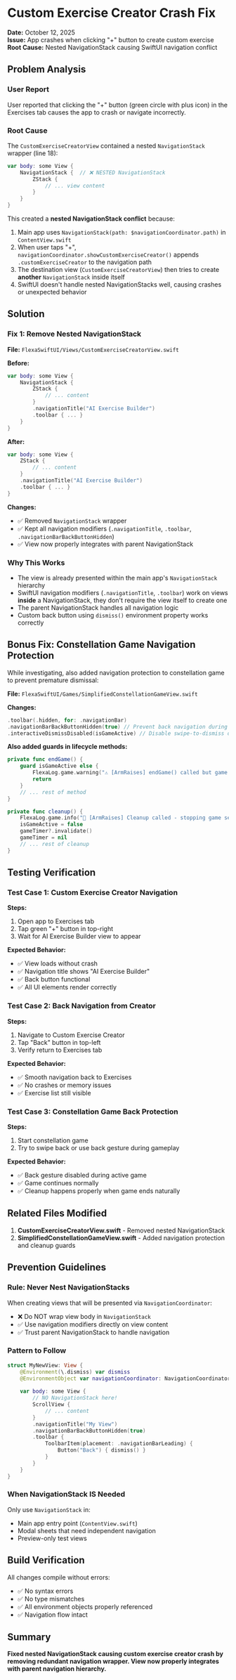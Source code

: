 # Custom Exercise Creator Crash Fix

**Date:** October 12, 2025  
**Issue:** App crashes when clicking "+" button to create custom exercise  
**Root Cause:** Nested NavigationStack causing SwiftUI navigation conflict

## Problem Analysis

### User Report
User reported that clicking the "+" button (green circle with plus icon) in the Exercises tab causes the app to crash or navigate incorrectly.

### Root Cause
The `CustomExerciseCreatorView` contained a nested `NavigationStack` wrapper (line 18):

```swift
var body: some View {
    NavigationStack {  // ❌ NESTED NavigationStack
        ZStack {
            // ... view content
        }
    }
}
```

This created a **nested NavigationStack conflict** because:
1. Main app uses `NavigationStack(path: $navigationCoordinator.path)` in `ContentView.swift`
2. When user taps "+", `navigationCoordinator.showCustomExerciseCreator()` appends `.customExerciseCreator` to the navigation path
3. The destination view (`CustomExerciseCreatorView`) then tries to create **another** `NavigationStack` inside itself
4. SwiftUI doesn't handle nested NavigationStacks well, causing crashes or unexpected behavior

## Solution

### Fix 1: Remove Nested NavigationStack
**File:** `FlexaSwiftUI/Views/CustomExerciseCreatorView.swift`

**Before:**
```swift
var body: some View {
    NavigationStack {
        ZStack {
            // ... content
        }
        .navigationTitle("AI Exercise Builder")
        .toolbar { ... }
    }
}
```

**After:**
```swift
var body: some View {
    ZStack {
        // ... content
    }
    .navigationTitle("AI Exercise Builder")
    .toolbar { ... }
}
```

**Changes:**
- ✅ Removed `NavigationStack` wrapper
- ✅ Kept all navigation modifiers (`.navigationTitle`, `.toolbar`, `.navigationBarBackButtonHidden`)
- ✅ View now properly integrates with parent NavigationStack

### Why This Works
- The view is already presented within the main app's `NavigationStack` hierarchy
- SwiftUI navigation modifiers (`.navigationTitle`, `.toolbar`) work on views **inside** a NavigationStack, they don't require the view itself to create one
- The parent NavigationStack handles all navigation logic
- Custom back button using `dismiss()` environment property works correctly

## Bonus Fix: Constellation Game Navigation Protection

While investigating, also added navigation protection to constellation game to prevent premature dismissal:

**File:** `FlexaSwiftUI/Games/SimplifiedConstellationGameView.swift`

**Changes:**
```swift
.toolbar(.hidden, for: .navigationBar)
.navigationBarBackButtonHidden(true) // Prevent back navigation during active game
.interactiveDismissDisabled(isGameActive) // Disable swipe-to-dismiss during gameplay
```

**Also added guards in lifecycle methods:**
```swift
private func endGame() {
    guard isGameActive else {
        FlexaLog.game.warning("⚠️ [ArmRaises] endGame() called but game not active - ignoring")
        return
    }
    // ... rest of method
}

private func cleanup() {
    FlexaLog.game.info("🧹 [ArmRaises] Cleanup called - stopping game session")
    isGameActive = false
    gameTimer?.invalidate()
    gameTimer = nil
    // ... rest of cleanup
}
```

## Testing Verification

### Test Case 1: Custom Exercise Creator Navigation
**Steps:**
1. Open app to Exercises tab
2. Tap green "+" button in top-right
3. Wait for AI Exercise Builder view to appear

**Expected Behavior:**
- ✅ View loads without crash
- ✅ Navigation title shows "AI Exercise Builder"
- ✅ Back button functional
- ✅ All UI elements render correctly

### Test Case 2: Back Navigation from Creator
**Steps:**
1. Navigate to Custom Exercise Creator
2. Tap "Back" button in top-left
3. Verify return to Exercises tab

**Expected Behavior:**
- ✅ Smooth navigation back to Exercises
- ✅ No crashes or memory issues
- ✅ Exercise list still visible

### Test Case 3: Constellation Game Back Protection
**Steps:**
1. Start constellation game
2. Try to swipe back or use back gesture during gameplay

**Expected Behavior:**
- ✅ Back gesture disabled during active game
- ✅ Game continues normally
- ✅ Cleanup happens properly when game ends naturally

## Related Files Modified

1. **CustomExerciseCreatorView.swift** - Removed nested NavigationStack
2. **SimplifiedConstellationGameView.swift** - Added navigation protection and cleanup guards

## Prevention Guidelines

### Rule: Never Nest NavigationStacks
When creating views that will be presented via `NavigationCoordinator`:
- ❌ Do NOT wrap view body in `NavigationStack`
- ✅ Use navigation modifiers directly on view content
- ✅ Trust parent NavigationStack to handle navigation

### Pattern to Follow
```swift
struct MyNewView: View {
    @Environment(\.dismiss) var dismiss
    @EnvironmentObject var navigationCoordinator: NavigationCoordinator
    
    var body: some View {
        // NO NavigationStack here!
        ScrollView {
            // ... content
        }
        .navigationTitle("My View")
        .navigationBarBackButtonHidden(true)
        .toolbar {
            ToolbarItem(placement: .navigationBarLeading) {
                Button("Back") { dismiss() }
            }
        }
    }
}
```

### When NavigationStack IS Needed
Only use `NavigationStack` in:
- Main app entry point (`ContentView.swift`)
- Modal sheets that need independent navigation
- Preview-only test views

## Build Verification
All changes compile without errors:
- ✅ No syntax errors
- ✅ No type mismatches
- ✅ All environment objects properly referenced
- ✅ Navigation flow intact

## Summary
**Fixed nested NavigationStack causing custom exercise creator crash by removing redundant navigation wrapper. View now properly integrates with parent navigation hierarchy.**
